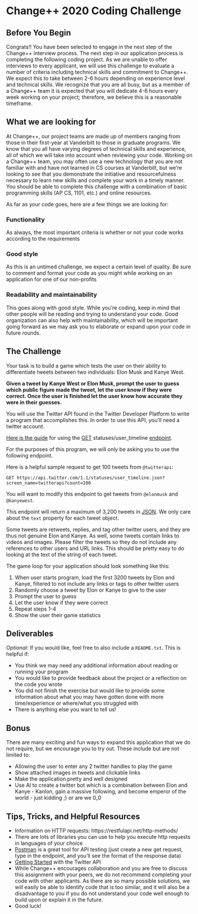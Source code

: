 # Change++ 2020 Coding Challenge
## Before You Begin

Congrats!! You have been selected to engage in the next step of the Change++ interview process. The next step in our application process is completing the following coding project. As we are unable to offer interviews to every applicant, we will use this challenge to evaluate a number of criteria including technical skills and commitment to Change++. We expect this to take between 2-6 hours depending on experience level and technical skills. We recognize that you are all busy, but as a member of a Change++ team it is expected that you will dedicate 4-6 hours every week working on your project; therefore, we believe this is a reasonable timeframe.

## What we are looking for

At Change++, our project teams are made up of members ranging from those in their first-year at Vanderbilt to those in graduate programs. We know that you all have varying degrees of technical skills and experience, all of which we will take into account when reviewing your code. Working on a Change++ team, you may often use a new technology that you are not familiar with and have not learned in CS courses at Vanderbilt, but we’re looking to see that you demonstrate the initiative and resourcefulness necessary to learn new skills and complete your work in a timely manner. You should be able to complete this challenge with a combination of basic programming skills (AP CS, 1101, etc.) and online resources.

As far as your code goes, here are a few things we are looking for:
### Functionality
As always, the most important criteria is whether or not your code works according to the requirements
### Good style
As this is an untimed challenge, we expect a certain level of quality. Be sure to comment and format your code as you might while working on an application for one of our non-profits
### Readability and maintainability
This goes along with good style. While you’re coding, keep in mind that other people will be reading and trying to understand your code. Good organization can also help with maintainability, which will be important going forward as we may ask you to elaborate or expand upon your code in future rounds.
</ul>

## The Challenge
Your task is to build a game which tests the user on their ability to differentiate tweets between two individuals: Elon Musk and Kanye West.

**Given a tweet by Kanye West or Elon Musk, prompt the user to guess which public figure made the tweet, let the user know if they were correct. Once the user is finished let the user know how accurate they were in their guesses.**

You will use the Twitter API found in the Twitter Developer Platform to write a program that accomplishes this. In order to use this API, you’ll need a twitter account. 

[Here is the guide](https://developer.twitter.com/en/docs/twitter-api/v1/tweets/timelines/api-reference/get-statuses-user_timeline) for using the [GET](https://developer.mozilla.org/en-US/docs/Web/HTTP/Methods/GET) statuses/user_timeline [endpoint](https://en.wikipedia.org/wiki/Web_API). 

For the purposes of this program, we will only be asking you to use the following endpoint.

Here is a helpful sample request to get 100 tweets from `@twitterapi`:

`GET https://api.twitter.com/1.1/statuses/user_timeline.json?screen_name=twitterapi?count=100`

You will want to modify this endpoint to get tweets from `@elonmusk` and `@kanyewest`.

This endpoint will return a maximum of 3,200 tweets in [JSON](https://developer.mozilla.org/en-US/docs/Learn/JavaScript/Objects/JSON). We only care about the `text` property for each tweet object. 

Some tweets are retweets, replies, and tag other twitter users, and they are thus not genuine Elon and Kanye. As well, some tweets contain links to videos and images. Please filter the tweets so they do not include any references to other users and URL links. This should be pretty easy to do looking at the text of the string of each tweet.

The game loop for your application should look something like this:

<ol>
  <li>When user starts program, load the first 3200 tweets by Elon and Kanye, filtered to not include any links or tags to other twitter users</li>
  <li>Randomly choose a tweet by Elon or Kanye to give to the user</li>
  <li>Prompt the user to guess</li>
  <li>Let the user know if they were correct</li>
  <li>Repeat steps 1-4</li>
  <li>Show the user their game statistics</li>
</ol>

## Deliverables

*Optional*: If you would like, feel free to also include a `README.txt`. This is helpful if:
<ul>
  <li>You think we may need any additional information about reading or running your program</li>
  <li>You would like to provide feedback about the project or a reflection on the code you wrote</li>
  <li>You did not finish the exercise but would like to provide some information about what you may have gotten done with more time/experience or where/what you struggled with</li>
  <li>There is anything else you want to tell us!</li>
</ul>

## Bonus

There are many exciting and fun ways to expand this application that we do not require, but we encourage you to try out. These include but are not limited to: 

<ul>
  <li>Allowing the user to enter any 2 twitter handles to play the game</li>
  <li>Show attached images in tweets and clickable links</li>
  <li>Make the application pretty and well designed</li>
  <li>Use AI to create a twitter bot which is a combination between Elon and Kanye - Kanlon, gain a massive following, and become emperor of the world - just kidding ;) or are we 0_0</li>
</ul>

## Tips, Tricks, and Helpful Resources

<ul>
  <li>Information on HTTP requests: https://restfulapi.net/http-methods/</li>
  <li>There are lots of libraries you can use to help you execute http requests in languages of your choice</li>
  <li><a href="https://www.getpostman.com/">Postman</a> is a great tool for API testing (just create a new get request, type in the endpoint, and you’ll see the format of the response data)</li>
  <li><a href="https://developer.twitter.com/en/docs/twitter-api/getting-started/guide">Getting Started</a> with the Twitter API</li>
  <li>While Change++ encourages collaboration and you are free to discuss this assignment with your peers, we do not recommend completing your code with other applicants. As there are so many possible solutions, we will easily be able to identify code that is too similar, and it will also be a disadvantage to you if you do not understand your code well enough to build upon or explain it in the future.</li>
  <li>Good luck!</li>
</ul>